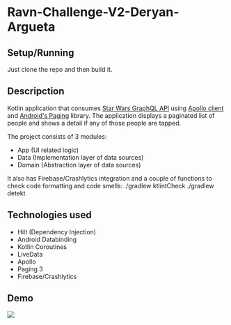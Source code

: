 # Ravn-Challenge-V2-Deryan-Argueta

## Setup/Running
Just clone the repo and then build it.

## Descripction
Kotlin application that consumes [Star Wars GraphQL API](https://swapi-graphql.netlify.app/) using [Apollo client](https://www.apollographql.com/docs/android/) and [Android's Paging](https://developer.android.com/topic/libraries/architecture/paging/v3-overview) library.
The application displays a paginated list of people and shows a detail if any of those people are tapped.

The project consists of 3 modules:
- App (UI related logic)
- Data (Implementation layer of data sources)
- Domain (Abstraction layer of data sources)

It also has Firebase/Crashlytics integration and a couple of functions to check code formatting and code smells:
./gradlew ktlintCheck
./gradlew detekt

## Technologies used
  - Hilt (Dependency Injection)
  - Android Databinding
  - Kotlin Coroutines
  - LiveData
  - Apollo
  - Paging 3
  - Firebase/Crashlytics

## Demo
![](https://imgur.com/a/zzKLnxB)